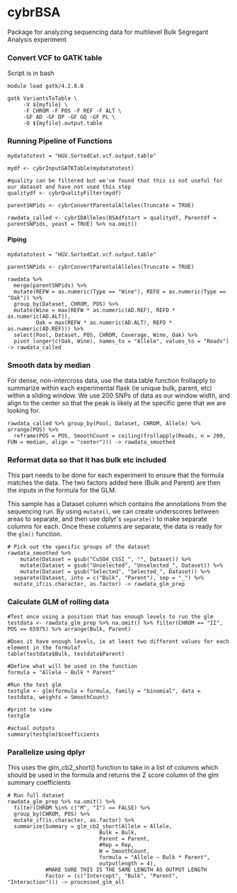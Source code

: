 # cybrBSA
Package for analyzing sequencing data for multilevel Bulk Segregant Analysis experiment

### Convert VCF to GATK table

Script is in bash

```{bash, eval = FALSE}
module load gatk/4.2.0.0

gatk VariantsToTable \
     -V ${myfile} \
     -F CHROM -F POS -F REF -F ALT \
     -GF AD -GF DP -GF GQ -GF PL \
     -O ${myfile}.output.table

```
### Running Pipeline of Functions

```{r, eval = FALSE, warning=FALSE, message=FALSE}
mydatatotest = "HGV.SortedCat.vcf.output.table"

mydf <- cybrInputGATKTable(mydatatotest)

#quality can be filtered but we've found that this is not useful for our dataset and have not used this step
qualitydf <- cybrQualityFilter(mydf)

parentSNPids <- cybrConvertParentalAlleles(Truncate = TRUE)

rawdata_called <- cybrIDAlleles(BSAdfstart = qualitydf, Parentdf = parentSNPids, yeast = TRUE) %>% na.omit()

```

#### Piping

```{r, warning=FALSE, message=FALSE}
mydatatotest = "HGV.SortedCat.vcf.output.table"

parentSNPids <- cybrConvertParentalAlleles(Truncate = TRUE)

rawdata %>% 
  merge(parentSNPids) %>% 
  mutate(REFW = as.numeric(Type == "Wine"), REFO = as.numeric(Type == "Oak")) %>%
  group_by(Dataset, CHROM, POS) %>%
  mutate(Wine = max(REFW * as.numeric(AD.REF), REFO * as.numeric(AD.ALT)),
         Oak = max(REFW * as.numeric(AD.ALT), REFO * as.numeric(AD.REF))) %>%
  select(Pool, Dataset, POS, CHROM, Coverage, Wine, Oak) %>%
  pivot_longer(c(Oak, Wine), names_to = "Allele", values_to = "Reads") -> rawdata_called

```

### Smooth data by median

For dense, non-intercross data, use the data.table function frollapply to summarize within each experimental flask (ie unique bulk, parent, etc) within a sliding window. We use 200 SNPs of data as our window width, and align to the center so that the peak is likely at the specific gene that we are looking for.
```
rawdata_called %>% group_by(Pool, Dataset, CHROM, Allele) %>% arrange(POS) %>%
  reframe(POS = POS, SmoothCount = ceiling(frollapply(Reads, n = 200, FUN = median, align = "center"))) -> rawdata_smoothed 
```

### Reformat data so that it has bulk etc included

This part needs to be done for each experiment to ensure that the formula matches the data. The two factors added here (Bulk and Parent) are then the inputs in the formula for the GLM.

This sample has a Dataset column which contains the annotations from the sequencing run. By using `mutate()`, we can create underscores between areas to separate, and then use dplyr's `separate()` to make separate columns for each. Once these columns are separate, the data is ready for the `glm()` function.

```{r}
# Pick out the specific groups of the dataset
rawdata_smoothed %>% 
    mutate(Dataset = gsub("CuSO4_CSSI_", "", Dataset)) %>%
    mutate(Dataset = gsub("Unselected", "Unselected_", Dataset)) %>%
    mutate(Dataset = gsub("Selected", "Selected_", Dataset)) %>%
  separate(Dataset, into = c("Bulk", "Parent"), sep = "_") %>% 
  mutate_if(is.character, as.factor) -> rawdata_glm_prep
```

### Calculate GLM of rolling data

```
#Test once using a position that has enough levels to run the glm
testdata <- rawdata_glm_prep %>% na.omit() %>% filter(CHROM == "II", POS == 65975) %>% arrange(Bulk, Parent)

#Does it have enough levels, ie at least two different values for each element in the formula?
table(testdata$Bulk, testdata$Parent)

#Define what will be used in the function
formula = "Allele ~ Bulk * Parent"

#Run the test glm
testglm <- glm(formula = formula, family = "binomial", data = testdata, weights = SmoothCount)

#print to view
testglm

#actual outputs
summary(testglm)$coefficients
```

### Parallelize using dplyr

This uses the glm_cb2_short() function to take in a list of columns which should be used in the formula and returns the Z score column of the glm summary coefficients
```
# Run full dataset
rawdata_glm_prep %>% na.omit() %>% 
  filter(CHROM %in% c("M", "I") == FALSE) %>%
  group_by(CHROM, POS) %>%
  mutate_if(is.character, as.factor) %>%
  summarize(Summary = glm_cb2_short(Allele = Allele,
                             Bulk = Bulk,
                             Parent = Parent,
                             #Rep = Rep,
                             W = SmoothCount,
                             formula = "Allele ~ Bulk * Parent",
                             outputlength = 4),
            #MAKE SURE THIS IS THE SAME LENGTH AS OUTPUT LENGTH
            Factor = (c("Intercept", "Bulk", "Parent", "Interaction"))) -> processed_glm_all
```
